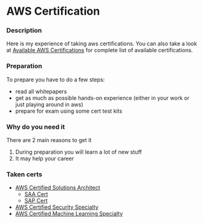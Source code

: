 # AWS Certification

### Description
Here is my experience of taking aws certifications. You can also take a look at [Available AWS Certifications](https://aws.amazon.com/certification) for complete list of available certifications.

### Preparation
To prepare you have to do a few steps:
* read all whitepapers
* get as much as possible hands-on experience (either in your work or just playing around in aws)
* prepare for exam using some cert test kits

### Why do you need it
There are 2 main reasons to get it
1. During preparation you will learn a lot of new stuff
2. It may help your career

### Taken certs
* [AWS Certified Solutions Architect](https://github.com/dgaydukov/cert-aws/tree/master/sa)
    * [SAA Cert](https://github.com/dgaydukov/cert-aws/tree/master/sa/cert/saa.pdf)
    * [SAP Cert](https://github.com/dgaydukov/cert-aws/tree/master/sa/cert/sap.pdf)
* [AWS Certified Security Specialty](https://github.com/dgaydukov/cert-aws/tree/master/sa)
* [AWS Certified Machine Learning Specialty](https://github.com/dgaydukov/cert-aws/tree/master/ml)